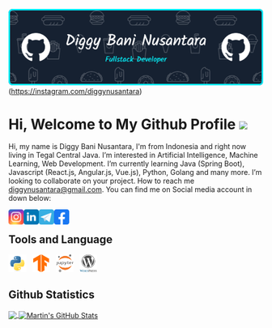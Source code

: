 ![Header](./github-header-image.png)(https://instagram.com/diggynusantara)

# Hi, Welcome to My Github Profile ![](https://komarev.com/ghpvc/?username=diggynusantara&label=PROFILE+VISITS)

Hi, my name is Diggy Bani Nusantara, I'm from Indonesia and right now living in Tegal Central Java.
I’m interested in Artificial Intelligence, Machine Learning, Web Development.
I’m currently learning Java (Spring Boot), Javascript (React.js, Angular.js, Vue.js), Python, Golang and many more.
I’m looking to collaborate on your project.
How to reach me diggynusantara@gmail.com.
You can find me on Social media account in down below:

<a href="https://instagram.com/diggynusantara" target="blank"><img align="left" src="https://raw.githubusercontent.com/edent/SuperTinyIcons/master/images/svg/instagram.svg" alt="xtenzq" width="30px" /></a>
<a href="https://linkedin.com/in/diggynusantara" target="blank"><img align="left" src="https://raw.githubusercontent.com/edent/SuperTinyIcons/master/images/svg/linkedin.svg" alt="xtenzq" width="30px" /></a>
  <a href="https://t.me/diggynusantara">
  <img align="left" alt="Diggy Nusantara Telegram" width="30px" src="https://raw.githubusercontent.com/edent/SuperTinyIcons/master/images/svg/telegram.svg" />
</a>
<a href="https://fb.com/diggynusantara" target="blank"><img align="left" src="https://raw.githubusercontent.com/edent/SuperTinyIcons/master/images/svg/facebook.svg" alt="xtenzq" width="30px" /></a>
</br>

## Tools and Language
<p align="left">
<a href="#" target="_blank"> <img src="https://raw.githubusercontent.com/devicons/devicon/master/icons/python/python-original.svg" alt="python" width="35" height="35"/></a> &nbsp;
<a href="#" target="_blank"> <img src="https://raw.githubusercontent.com/devicons/devicon/master/icons/tensorflow/tensorflow-original.svg" alt="tensorflow" width="35" height="35"/></a> &nbsp;
<a href="#" target="_blank"> <img src="https://raw.githubusercontent.com/devicons/devicon/master/icons/jupyter/jupyter-original-wordmark.svg" alt="jupyter" width="35" height="35"/></a> &nbsp;
<a href="#" target="_blank"> <img src="https://raw.githubusercontent.com/devicons/devicon/master/icons/wordpress/wordpress-original.svg" alt="wordpress" width="35" height="35"/></a> &nbsp;
  
## Github Statistics
<a href="https://github.com/diggynusantara/diggynusantara">
  <img align="center" src="https://github-readme-stats.vercel.app/api/top-langs/?username=diggynusantara&hide=java,html,tex&title_color=ffffff&text_color=c9cacc&icon_color=2bbc8a&bg_color=1d1f21&langs_count=3" />
</a>

<a href="https://github.com/diggynusantara/diggynusantara">
  <img align="center" src="https://github-readme-stats.vercel.app/api?username=diggynusantara&show_icons=true&line_height=27&count_private=true&title_color=ffffff&text_color=c9cacc&icon_color=2bbc8a&bg_color=1d1f21" alt="Martin's GitHub Stats" />
</a>

[1.2]: http://i.imgur.com/wWzX9uB.png 
[2.2]: http://i.imgur.com/9I6NRUm.png 
[3.2]: https://raw.githubusercontent.com/MartinHeinz/MartinHeinz/master/linkedin-3-16.png (LinkedIn icon without padding)

[1]: https://twitter.com/diggynusantara
[2]: https://github.com/diggynusantara
[3]: https://www.linkedin.com/in/diggynusantara
<!---
diggynusantara/diggynusantara is a ✨ special ✨ repository because its `README.md` (this file) appears on your GitHub profile.
You can click the Preview link to take a look at your changes.
--->
